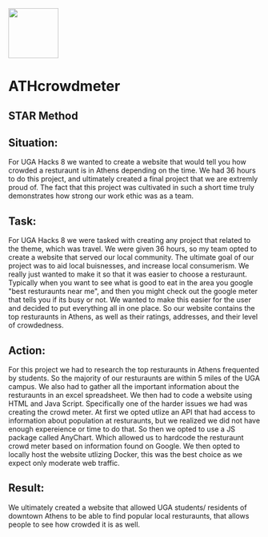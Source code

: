 <img src="https://ugahacks.com/img/timeline-photos/hacks8banner.png" width=100>

# ATHcrowdmeter


## STAR Method 



## Situation:
For UGA Hacks 8 we wanted to create a website that would tell you how crowded a resturaunt is in Athens depending on the time. We had 36 hours to do this project, and ultimately created a final project that we are extremly proud of. The fact that this project was cultivated in such a short time truly demonstrates how strong our work ethic was as a team. 




## Task:
For UGA Hacks 8 we were tasked with creating any project that related to the theme, which was travel. We were given 36 hours, so my team opted to create a website that served our local community. The ultimate goal of our project was to aid local buisnesses, and increase local consumerism. We really just wanted to make it so that it was easier to choose a resturaunt. Typically when you want to see what is good to eat in the area you google "best resturaunts near me", and then you might check out the google meter that tells you if its busy or not. We wanted to make this easier for the user and decided to put everything all in one place. So our website contains the top resturaunts in Athens, as well as their ratings, addresses, and their level of crowdedness.


## Action: 
For this project we had to research the top resturaunts in Athens frequented by students. So the majority of our resturaunts are within 5 miles of the UGA campus. We also had to gather all the important information about the resturaunts in an excel spreadsheet. We then had to code a website using HTML and Java Script. Specifically one of the harder issues we had was creating the crowd meter. At first we opted utlize an API that had access to information about population at resturaunts, but we realized we did not have enough expereience or time to do that. So then we opted to use a JS package called AnyChart. Which allowed us to hardcode the resturaunt crowd meter based on information found on Google. We then opted to locally host the website utlizing Docker, this was the best choice as we expect only moderate web traffic.


## Result:
We ultimately created a website that allowed UGA students/ residents of downtown Athens to be able to find popular local resturaunts, that allows people to see how crowded it is as well.

